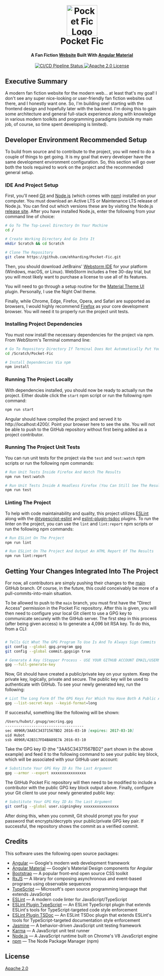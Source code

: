 <!--suppress HtmlDeprecatedAttribute -->
<div align="center">
  <h1>
    <a href="https://ehharding.github.io/Pocket-Fic/" target="_blank">
      <img alt="Pocket Fic Logo" src="https://ehharding.github.io/Pocket-Fic/assets/images/other-logos/apple-touch-icon.svg" width="100"/>
    </a>
    <br>
    <span>Pocket Fic</span>
  </h1>

  <h4>
    <span>A Fan Fiction</span>
    <a href="https://ehharding.github.io/Pocket-Fic/" target="_blank">Website</a>
    <span>Built With</span>
    <a href="https://material.angular.io" target="_blank">Angular Material</a>
  </h4>

  <p>
    <a href="https://github.com/ehharding/Pocket-Fic/actions" target="_blank">
      <img alt="CI/CD Pipeline Status" src="https://github.com/ehharding/Pocket-Fic/actions/workflows/main.yml/badge.svg"/>
    </a>
    <a href="https://opensource.org/licenses/Apache-2.0" target="_blank">
      <img alt="Apache 2.0 License" src="https://img.shields.io/badge/License-Apache%202.0-blue.svg"/>
    </a>
  </p>
</div>

## Executive Summary
A modern fan fiction website for the modern web... at least that's my goal! I don't see any super nice-looking or user-friendly fan fiction websites out there, and I honestly
want one. So, I'm building one! starting with the frontend design and hopefully later with the backend. I'm doing this to gain some architecture and general full-stack
experience along with knowledge in various modern toolkits and programming paradigms (outside my main job, of course, so time spent developing is limited).

## Developer Environment Recommended Setup
To build from source and to contribute to the project, you will need to do a couple of things to get going. It is my goal that every developer have the same development
environment configuration. So, this section will go over both the tools required to work on the project and the recommended general setup.

### IDE And Project Setup
First, you'll need [Git](https://git-scm.com) and [Node.js](https://nodejs.org/en/) (which comes with [npm](https://npmjs.com)) installed on your computer. You must download
an Active LTS or Maintenance LTS release of Node.js. You can find out which versions these are by visiting the Node.js [release site](https://nodejs.org/en/about/releases/).
After you have installed Node.js, enter the following from your command line of choice:

```bash
# Go To The Top-Level Directory On Your Machine
cd /

# Create Working Directory And Go Into It
mkdir Scratch && cd Scratch

# Clone The Repository
git clone https://github.com/ehharding/Pocket-Fic.git
```

Then, you should download JetBrains' [Webstorm IDE](https://www.jetbrains.com/webstorm/) for your platform (Windows, macOS, or Linux). WebStorm includes a free 30-day trial,
but you will most likely want to purchase a license to use all of its features.

You will need to go through a setup routine for the [Material Theme UI](https://plugins.jetbrains.com/plugin/8006-material-theme-ui) plugin. Personally, I use the Night Owl
theme.

Finally, while Chrome, Edge, Firefox, Opera, and Safari are supported as browsers, I would highly recommend [Firefox](https://www.mozilla.org/en-US/new/) as your core 
development browser. You will need it to properly run the project unit tests.

### Installing Project Dependencies
You must now install the necessary dependencies for the project via npm. From WebStorm's Terminal command line:

```bash
# Go To Repository Directory If Terminal Does Not Automatically Put You Here
cd /Scratch/Pocket-Fic

# Install Dependencies Via npm
npm install
```

### Running The Project Locally
With dependencies installed, you should now be ready to actually run the project. Either double click the `start` npm script or run the following npm command:

```bash
npm run start
```

Angular should have compiled the project and served it to http://localhost:4200/. Point your browser here to see the site. You will not be able to push to the GitHub
repository without first being added as a project contributor.

### Running The Project Unit Tests
You can run unit tests for the project via the `test` and `test:watch` npm scripts or run the following npm commands:

```bash
# Run Unit Tests Inside Firefox And Watch The Results
npm run test:watch

# Run Unit Tests Inside A Headless Firefox (You Can Still See The Results In The Terminal)
npm run test
```

### Linting The Project
To help with code maintainability and quality, this project utilizes [ESLint](https://eslint.org) along with the
[@typescript-eslint](https://www.npmjs.com/package/@typescript-eslint/eslint-plugin) and [eslint-plugin-tsdoc](https://www.npmjs.com/package/eslint-plugin-tsdoc) plugins. To
run the linter on the project, you can use the `lint` and `lint:report` npm scripts or run the following npm commands:

```bash
# Run ESLint On The Project
npm run lint

# Run ESLint On The Project And Output An HTML Report Of The Results
npm run lint:report
```

## Getting Your Changes Integrated Into The Project
For now, all contributors are simply pushing their changes to the [main](https://github.com/ehharding/Pocket-Fic/tree/main) GitHub branch. Of course, in the future, this could
conceivably be more of a pull-commits-into-main situation.

To be allowed to push to the `main` branch, you must first have the "Direct Access" permission in the Pocket Fic repository. After this is given, you will then need to
configure your local Git client to use a GPG key to communicate securely with the GitHub server. The first step in this process (after being given access) is to generate a
4,096 bit RSA key. To do this, from a CLI:

```bash

# Tells Git What The GPG Program To Use Is And To Always Sign Commits
git config --global gpg.program gpg
git config --global commit.gpgsign true

# Generate A Key (Stepper Process - USE YOUR GITHUB ACCOUNT EMAIL/USERNAME, Select 4,096 bit RSA, No Expiration)
gpg --full-generate-key
```

Now, Git should have created a public/private key on your system. Keep the private key, logically, private and secure. The public key will be used to authenticate with GitHub.
To see your newly generated key, run the following:

```bash
# List The Long Form Of The GPG Keys For Which You Have Both A Public And Private Key
gpg --list-secret-keys --keyid-format=long
```

If successful, something like the following will be shown:

```markdown
/Users/hubot/.gnupg/secring.gpg
------------------------------------
sec 4096R/3AA5C34371567BD2 2016-03-10 [expires: 2017-03-10]
uid Hubot
ssb 4096R/42B317FD4BA89E7A 2016-03-10
```

Take the GPG key ID (the "3AA5C34371567BD2" part shown in the above example) and feed it to the following command to see your public key block, which will be associated with
your GitHub user account:

```bash
# Substitute Your GPG Key ID As The Last Argument
gpg --armor --export xxxxxxxxxxxxxxxx
```

The GitHub Pocket Fic repository will then need to be modified to include a contributor with the public GPG key block output above. Finally, configure your Git client to use
your newly generated public key:

```bash
# Substitute Your GPG Key ID As The Last Argument
git config --global user.signingkey xxxxxxxxxxxxxxxx
```

After doing this, when you commit, Git should prompt you for your password that encrypts/decrypts your public/private GPG key pair. If successful, the repository shows the
commit as a verified commit.

## Credits
This software uses the following open source packages:

- [Angular](https://angular.io) — Google's modern web development framework
- [Angular Material](https://material.angular.io) — Google's Material Design components for Angular
- [Bootstrap](https://getbootstrap.com) — A popular front-end open source CSS toolkit
- [RxJS](https://rxjs-dev.firebaseapp.com/) — A library for composing asynchronous and event-based programs using observable sequences
- [TypeScript](https://www.typescriptlang.org/) — Microsoft's open source programming language that extends JavaScript
- [ESLint](https://eslint.org) — A modern code linter for JavaScript/TypeScript
- [ESLint Plugin TypeScript](https://www.npmjs.com/package/@typescript-eslint/eslint-plugin) — An ESLint TypeScript plugin that extends ESLint's tools for TypeScript-targeted
                                                                                               code style enforcement
- [ESLint Plugin TSDoc](https://www.npmjs.com/package/eslint-plugin-tsdoc) — An ESLint TSDoc plugin that extends ESLint's tools for TypeScript-targeted documentation style
                                                                             enforcement
- [Jasmine](https://jasmine.github.io/) — A behavior-driven JavaScript unit testing framework 
- [Karma](https://karma-runner.github.io/latest/index.html) — A JavaScript unit test runner
- [Node.js](https://nodejs.org/en/) — A JavaScript runtime built on Chrome's V8 JavaScript engine
- [npm](https://www.npmjs.com/) — The Node Package Manager (npm)

## License
[Apache 2.0](https://www.apache.org/licenses/LICENSE-2.0)

